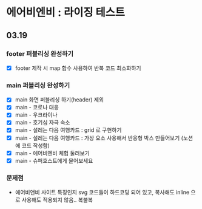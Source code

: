 # 에어비엔비 : 라이징 테스트

## 03.19
### footer 퍼블리싱 완성하기
- [x] footer 제작 시 map 함수 사용하여 반복 코드 최소화하기
### main 퍼블리싱 완성하기
- [x] main 화면 퍼블리싱 하기(header) 제외
- [x] main - 코로나 대응
- [x] main - 우크라이나
- [x] main - 호기심 자극 숙소
- [x] main - 설레는 다음 여행카드 : grid 로 구현하기
- [x] main - 설레는 다음 여행카드 : 가상 요소 사용해서 반응형 박스 만들어보기 (노션에 코드 작성함)
- [x] main - 에어비엔비 체험 둘러보기
- [x] main - 슈퍼호스트에게 물어보세요

### 문제점
 - 에어비앤비 사이트 특징인지 svg 코드들이 하드코딩 되어 있고, 복사해도 inline 으로 사용해도 적용되지 않음.. 복불복

